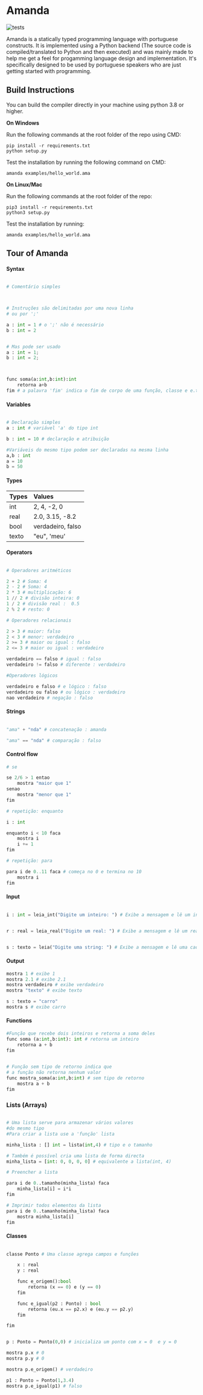 # Amanda
![tests](https://github.com/stackswithans/amanda/workflows/tests/badge.svg)

Amanda is a statically typed programming language with portuguese constructs. 
It is implemented using a Python backend (The source code is compiled/translated to Python and then executed) and was mainly made to help me get a feel for progamming language design and implementation. 
It's specifically designed to be used by portuguese speakers who are just getting started with programming.

## Build Instructions

You can build the compiler directly in your machine using python 3.8 or higher.

**On Windows**

Run the following commands at the root folder of the repo using CMD:

```
pip install -r requirements.txt 
python setup.py
```
Test the installation by running the following command on CMD:

```
amanda examples/hello_world.ama 
```

**On Linux/Mac** 

Run the following commands at the root folder of the repo:

```
pip3 install -r requirements.txt 
python3 setup.py
```
Test the installation by running:

```
amanda examples/hello_world.ama 
```

## Tour of Amanda

#### Syntax

```python

# Comentário simples



# Instruções são delimitadas por uma nova linha
# ou por ';'

a : int = 1 # o ';' não é necessário
b : int = 2


# Mas pode ser usado
a : int = 1; 
b : int = 2;



func soma(a:int,b:int):int
    retorna a+b
fim # a palavra 'fim' indica o fim de corpo de uma função, classe e e.t.c
```

#### Variables

```python

# Declaração simples
a : int # variável 'a' do tipo int

b : int = 10 # declaração e atribuição

#Variáveis do mesmo tipo podem ser declaradas na mesma linha
a,b : int
a = 10
b = 50
```

#### Types

| Types         | Values                | 
| ------------- |:----------------------|
| int           | 2, 4, -2, 0           |
| real          | 2.0, 3.15, -8.2       |
| bool          | verdadeiro, falso     |
| texto         | "eu", 'meu'           |

#### Operators

```python

# Operadores aritméticos

2 + 2 # Soma: 4
2 - 2 # Soma: 4
2 * 3 # multiplicação: 6
1 // 2 # divisão inteira: 0
1 / 2 # divisão real :  0.5
2 % 2 # resto: 0

# Operadores relacionais

2 > 3 # maior: falso
2 < 3 # menor: verdadeiro
2 >= 3 # maior ou igual : falso
2 <= 3 # maior ou igual : verdadeiro

verdadeiro == falso # igual : falso
verdadeiro != falso # diferente : verdadeiro

#Operadores lógicos

verdadeiro e falso # e lógico : falso
verdadeiro ou falso # ou lógico : verdadeiro
nao verdadeiro # negação : falso
```

#### Strings

```python

"ama" + "nda" # concatenação : amanda

"ama" == "nda" # comparação : falso

```

#### Control flow

```python
# se

se 2/6 > 1 entao
    mostra "maior que 1" 
senao
    mostra "menor que 1"
fim

# repetição: enquanto

i : int

enquanto i < 10 faca
    mostra i
    i += 1
fim

# repetição: para 

para i de 0..11 faca # começa no 0 e termina no 10
    mostra i
fim

```

#### Input

```python

i : int = leia_int("Digite um inteiro: ") # Exibe a mensagem e lê um inteiro do teclado


r : real = leia_real("Digite um real: ") # Exibe a mensagem e lê um real do teclado


s : texto = leia("Digite uma string: ") # Exibe a mensagem e lê uma cadeia de caracteres do teclado
```

#### Output

```python
mostra 1 # exibe 1 
mostra 2.1 # exibe 2.1
mostra verdadeiro # exibe verdadeiro
mostra "texto" # exibe texto

s : texto = "carro"
mostra s # exibe carro

```

#### Functions

```python
#Função que recebe dois inteiros e retorna a soma deles
func soma (a:int,b:int): int # retorna um inteiro
    retorna a + b
fim

 
# Função sem tipo de retorno indica que
# a função não retorna nenhum valor
func mostra_soma(a:int,b:int) # sem tipo de retorno
    mostra a + b
fim
```

### Lists (Arrays)
```python

# Uma lista serve para armazenar vários valores
#do mesmo tipo
#Para criar a lista use a 'função' lista

minha_lista : [] int = lista(int,4) # tipo e o tamanho

# Também é possível cria uma lista de forma directa
minha_lista = [int: 0, 0, 0, 0] # equivalente a lista(int, 4)

# Preencher a lista

para i de 0..tamanho(minha_lista) faca
    minha_lista[i] = i*i
fim

# Imprimir todos elementos da lista
para i de 0..tamanho(minha_lista) faca
    mostra minha_lista[i]
fim
```


#### Classes
```python

classe Ponto # Uma classe agrega campos e funções

    x : real
    y : real

    func e_origem():bool
        retorna (x == 0) e (y == 0)
    fim

    func e_igual(p2 : Ponto) : bool
        retorna (eu.x == p2.x) e (eu.y == p2.y) 
    fim

fim


p : Ponto = Ponto(0,0) # inicializa um ponto com x = 0  e y = 0 

mostra p.x # 0
mostra p.y # 0

mostra p.e_origem() # verdadeiro

p1 : Ponto = Ponto(1,3.4)
mostra p.e_igual(p1) # falso
```

